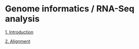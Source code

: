 # Genome informatics / RNA-Seq analysis

[1. Introduction](https://markozecevic.github.io/etfgenomics/01Introduction.slides.html#/)

[2. Alignment](https://markozecevic.github.io/etfgenomics/02Alignment.slides.html#/)